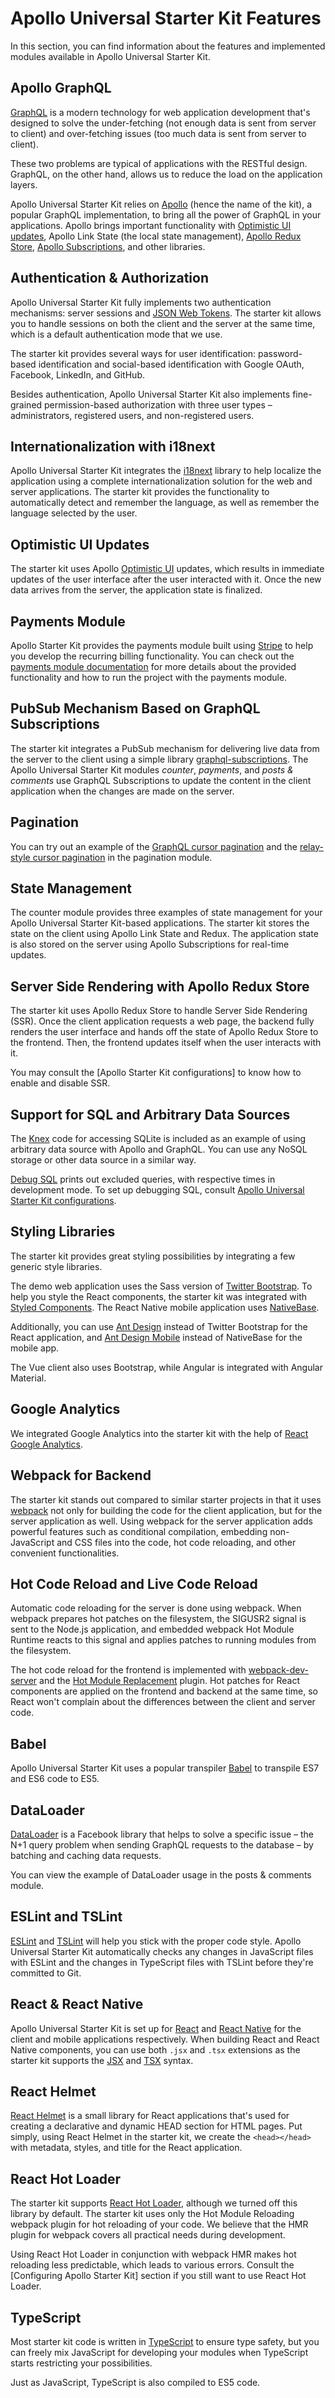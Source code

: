 # Apollo Universal Starter Kit Features

In this section, you can find information about the features and implemented modules available in Apollo Universal
Starter Kit.

## Apollo GraphQL

[GraphQL] is a modern technology for web application development that's designed to solve the under-fetching
(not enough data is sent from server to client) and over-fetching issues (too much data is sent from server to client).

These two problems are typical of applications with the RESTful design. GraphQL, on the other hand, allows us to reduce
the load on the application layers.

Apollo Universal Starter Kit relies on [Apollo] (hence the name of the kit), a popular GraphQL implementation, to bring
all the power of GraphQL in your applications. Apollo brings important functionality with
[Optimistic UI updates](#optimistic-ui-updates), Apollo Link State (the local state management),
[Apollo Redux Store](#server-side-rendering-with-apollo-redux-store), [Apollo Subscriptions], and other libraries.

## Authentication & Authorization

Apollo Universal Starter Kit fully implements two authentication mechanisms: server sessions and [JSON Web Tokens]. The
starter kit allows you to handle sessions on both the client and the server at the same time, which is a default
authentication mode that we use.

The starter kit provides several ways for user identification: password-based identification and social-based
identification with Google OAuth, Facebook, LinkedIn, and GitHub.

Besides authentication, Apollo Universal Starter Kit also implements fine-grained permission-based authorization with
three user types &ndash; administrators, registered users, and non-registered users.

## Internationalization with i18next

Apollo Universal Starter Kit integrates the [i18next] library to help localize the application using a complete
internationalization solution for the web and server applications. The starter kit provides the functionality to
automatically detect and remember the language, as well as remember the language selected by the user.

## Optimistic UI Updates

The starter kit uses Apollo [Optimistic UI] updates, which results in immediate updates of the user interface after the
user interacted with it. Once the new data arrives from the server, the application state is finalized.

## Payments Module

Apollo Starter Kit provides the payments module built using [Stripe] to help you develop the recurring billing
functionality. You can check out the [payments module documentation] for more details about the provided functionality
and how to run the project with the payments module.

## PubSub Mechanism Based on GraphQL Subscriptions

The starter kit integrates a PubSub mechanism for delivering live data from the server to the client using a simple
library [graphql-subscriptions]. The Apollo Universal Starter Kit modules _counter_, _payments_, and _posts & comments_
use GraphQL Subscriptions to update the content in the client application when the changes are made on the server.

## Pagination

You can try out an example of the [GraphQL cursor pagination] and the [relay-style cursor pagination] in the pagination
module.

## State Management

The counter module provides three examples of state management for your Apollo Universal Starter Kit-based applications.
The starter kit stores the state on the client using Apollo Link State and Redux. The application state is also stored
on the server using Apollo Subscriptions for real-time updates.

## Server Side Rendering with Apollo Redux Store

The starter kit uses Apollo Redux Store to handle Server Side Rendering (SSR). Once the client application requests a
web page, the backend fully renders the user interface and hands off the state of Apollo Redux Store to the frontend.
Then, the frontend updates itself when the user interacts with it.

You may consult the [Apollo Starter Kit configurations] to know how to enable and disable SSR.

## Support for SQL and Arbitrary Data Sources

The [Knex] code for accessing SQLite is included as an example of using arbitrary data source with Apollo and
GraphQL. You can use any NoSQL storage or other data source in a similar way.

[Debug SQL] prints out excluded queries, with respective times in development mode. To set up debugging SQL, consult
[Apollo Universal Starter Kit configurations].

## Styling Libraries

The starter kit provides great styling possibilities by integrating a few generic style libraries.

The demo web application uses the Sass version of [Twitter Bootstrap]. To help you style the React components, the
starter kit was integrated with [Styled Components]. The React Native mobile application uses [NativeBase].

Additionally, you can use [Ant Design] instead of Twitter Bootstrap for the React application, and [Ant Design Mobile]
instead of NativeBase for the mobile app.

The Vue client also uses Bootstrap, while Angular is integrated with Angular Material.

## Google Analytics

We integrated Google Analytics into the starter kit with the help of [React Google Analytics].

## Webpack for Backend

The starter kit stands out compared to similar starter projects in that it uses [webpack] not only for building the code
for the client application, but for the server application as well. Using webpack for the server application adds
powerful features such as conditional compilation, embedding non-JavaScript and CSS files into the code, hot code
reloading, and other convenient functionalities.

## Hot Code Reload and Live Code Reload

Automatic code reloading for the server is done using webpack. When webpack prepares hot patches on the filesystem, the
SIGUSR2 signal is sent to the Node.js application, and embedded webpack Hot Module Runtime reacts to this signal and
applies patches to running modules from the filesystem.

The hot code reload for the frontend is implemented with [webpack-dev-server] and the [Hot Module Replacement] plugin.
Hot patches for React components are applied on the frontend and backend at the same time, so React won't complain
about the differences between the client and server code.

## Babel

Apollo Universal Starter Kit uses a popular transpiler [Babel] to transpile ES7 and ES6 code to ES5.

## DataLoader

[DataLoader] is a Facebook library that helps to solve a specific issue &ndash; the N+1 query problem when sending
GraphQL requests to the database &ndash; by batching and caching data requests.

You can view the example of DataLoader usage in the posts & comments module.

## ESLint and TSLint

[ESLint] and [TSLint] will help you stick with the proper code style. Apollo Universal Starter Kit automatically checks
any changes in JavaScript files with ESLint and the changes in TypeScript files with TSLint before they're committed to
Git.

## React & React Native

Apollo Universal Starter Kit is set up for [React] and [React Native] for the client and mobile applications
respectively. When building React and React Native components, you can use both `.jsx` and `.tsx` extensions as the
starter kit supports the [JSX] and [TSX] syntax.

## React Helmet

[React Helmet] is a small library for React applications that's used for creating a declarative and dynamic HEAD
section for HTML pages. Put simply, using React Helmet in the starter kit, we create the `<head></head>` with metadata,
styles, and title for the React application.

## React Hot Loader

The starter kit supports [React Hot Loader], although we turned off this library by default. The starter kit uses only
the Hot Module Reloading webpack plugin for hot reloading of your code. We believe that the HMR plugin for webpack
covers all practical needs during development.

Using React Hot Loader in conjunction with webpack HMR makes hot reloading less predictable, which leads to various
errors. Consult the [Configuring Apollo Starter Kit] section if you still want to use React Hot Loader.

## TypeScript

Most starter kit code is written in [TypeScript] to ensure type safety, but you can freely mix JavaScript for developing
your modules when TypeScript starts restricting your possibilities.

Just as JavaScript, TypeScript is also compiled to ES5 code.

[graphql]: https://graphql.org/
[apollo]: http://www.apollostack.com
[apollo subscriptions]: https://www.apollographql.com/docs/apollo-server/features/subscriptions.html
[json web tokens]: https://jwt.io/
[i18next]: https://www.i18next.com
[optimistic ui]: https://www.apollographql.com/docs/react/features/optimistic-ui.html
[stripe]: https://stripe.com
[payments module documentation]: /docs/modules/Stripe%20Subscription.md
[graphql-subscriptions]: https://github.com/apollographql/graphql-subscriptions
[graphql cursor pagination]: https://medium.com/@gethylgeorge/infinite-scrolling-in-react-using-apollo-and-react-virtualized-graphql-cursor-pagination-bf80617a8a1a#.jkmmu9qz8
[relay-style cursor pagination]: http://dev.apollodata.com/react/pagination.html#relay-cursors
[knex]: http://knexjs.org
[debug sql]: https://spin.atomicobject.com/2017/03/27/timing-queries-knexjs-nodejs/
[apollo universal starter kit configurations]: /docs/Configuration.md
[twitter bootstrap]: http://getbootstrap.com
[styled components]: https://www.styled-components.com/
[nativebase]: https://nativebase.io
[ant design]: https://ant.design
[ant design mobile]: https://mobile.ant.design
[react google analytics]: https://github.com/react-ga/react-ga
[webpack]: https://webpack.js.org/
[haul cli]: https://github.com/callstack-io/haul
[metro]: https://facebook.github.io/metro/
[expo]: https://expo.io
[webpack-dev-server]: https://webpack.js.org/configuration/dev-server/
[hot module replacement]: https://webpack.js.org/plugins/hot-module-replacement-plugin/
[babel]: https://babeljs.io/
[dataloader]: https://github.com/facebook/dataloader
[eslint]: https://eslint.org/
[tslint]: https://palantir.github.io/tslint/
[react]: https://reactjs.org/
[react native]: https://facebook.github.io/react-native/
[jsx]: https://reactjs.org/docs/jsx-in-depth.html
[tsx]: https://www.typescriptlang.org/docs/handbook/jsx.html
[react helmet]: https://www.npmjs.com/package/react-helmet
[react hot loader]: https://github.com/gaearon/react-hot-loader
[typescript]: https://www.typescriptlang.org/
